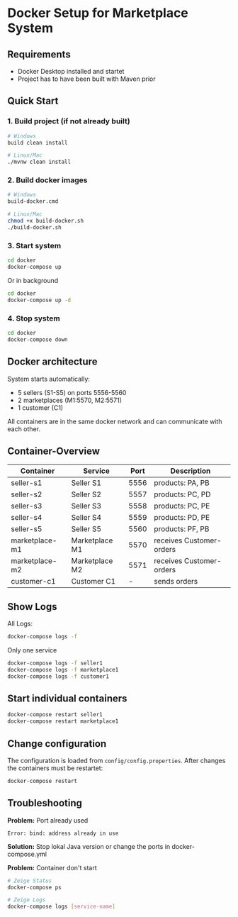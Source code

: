 # Docker Setup for Marketplace System

## Requirements
- Docker Desktop installed and startet
- Project has to have been built with Maven prior

## Quick Start

### 1. Build project (if not already built)
```bash
# Windows
build clean install

# Linux/Mac
./mvnw clean install
```

### 2. Build docker images
```bash
# Windows
build-docker.cmd

# Linux/Mac
chmod +x build-docker.sh
./build-docker.sh
```

### 3. Start system
```bash
cd docker
docker-compose up
```

Or in background
```bash
cd docker
docker-compose up -d
```

### 4. Stop system
```bash
cd docker
docker-compose down
```

## Docker architecture

System starts automatically:
- 5 sellers (S1-S5) on ports 5556-5560
- 2 marketplaces (M1:5570, M2:5571)
- 1 customer (C1)

All containers are in the same docker network and can communicate with each other.

## Container-Overview

| Container | Service | Port | Description |
|-----------|---------|------|--------------|
| seller-s1 | Seller S1 | 5556 | products: PA, PB |
| seller-s2 | Seller S2 | 5557 | products: PC, PD |
| seller-s3 | Seller S3 | 5558 | products: PC, PE |
| seller-s4 | Seller S4 | 5559 | products: PD, PE |
| seller-s5 | Seller S5 | 5560 | products: PF, PB |
| marketplace-m1 | Marketplace M1 | 5570 | receives Customer-orders|
| marketplace-m2 | Marketplace M2 | 5571 | receives Customer-orders |
| customer-c1 | Customer C1 | - | sends orders |

## Show Logs

All Logs:
```bash
docker-compose logs -f
```

Only one service
```bash
docker-compose logs -f seller1
docker-compose logs -f marketplace1
docker-compose logs -f customer1
```

## Start individual containers
```bash
docker-compose restart seller1
docker-compose restart marketplace1
```

## Change configuration

The configuration is loaded from `config/config.properties`.
After changes the containers must be restartet:

```bash
docker-compose restart
```

## Troubleshooting

**Problem:** Port already used
```
Error: bind: address already in use
```
**Solution:** Stop lokal Java version or change the ports in docker-compose.yml

**Problem:** Container don't start
```bash
# Zeige Status
docker-compose ps

# Zeige Logs
docker-compose logs [service-name]
```